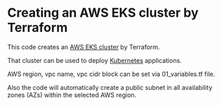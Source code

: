 # Creating an AWS EKS cluster by Terraform
This code creates an [AWS EKS cluster](https://docs.aws.amazon.com/eks/latest/userguide/clusters.html) by Terraform.

That cluster can be used to deploy [Kubernetes](https://kubernetes.io/) applications.

AWS region, vpc name, vpc cidr block can be set via 01_variables.tf file.

Also the code will automatically create a public subnet in all availability zones (AZs) within the selected AWS region.
